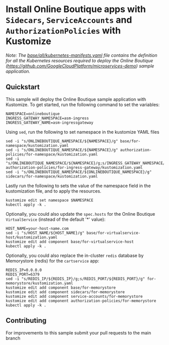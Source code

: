 # Install Online Boutique apps with `Sidecars`, `ServiceAccounts` and `AuthorizationPolicies` with Kustomize

_Note: The [base/all/kubernetes-manifests.yaml](base/all/kubernetes-manifests.yaml) file contains the definition for all the Kubernetes resources required to deploy the Online Boutique (https://github.com/GoogleCloudPlatform/microservices-demo) sample application._

## Quickstart

This sample will deploy the Online Boutique sample application with Kustomize. 
To get started, run the following command to set the variables:

```
NAMESPACE=onlineboutique
INGRESS_GATEWAY_NAMESPACE=asm-ingress
INGRESS_GATEWAY_NAME=asm-ingressgateway
```
Using `sed`, run the following to set namespace in the kustomize YAML files
```
sed -i "s/ONLINEBOUTIQUE_NAMESPACE/${NAMESPACE}/g" base/for-namespace/kustomization.yaml
sed -i "s/ONLINEBOUTIQUE_NAMESPACE/${NAMESPACE}/g" authorization-policies/for-namespace/kustomization.yaml
sed -i "s/ONLINEBOUTIQUE_NAMESPACE/${NAMESPACE}/g;s/INGRESS_GATEWAY_NAMESPACE/${INGRESS_GATEWAY_NAMESPACE}/g;s/INGRESS_GATEWAY_NAME/${INGRESS_GATEWAY_NAME}/g" authorization-policies/for-ingress-gateway/kustomization.yaml
sed -i "s/ONLINEBOUTIQUE_NAMESPACE/${ONLINEBOUTIQUE_NAMESPACE}/g" sidecars/for-namespace/kustomization.yaml
```
Lastly run the following to sets the value of the namespace field in the kustomization file, and to apply the resources.
```
kustomize edit set namespace $NAMESPACE
kubectl apply -k .
```

Optionally, you could also update the `spec.hosts` for the Online Boutique `VirtualService` (instead of the default '*' value):
```
HOST_NAME=your-host-name.com
sed -i "s/HOST_NAME/${HOST_NAME}/g" base/for-virtualservice-host/kustomization.yaml
kustomize edit add component base/for-virtualservice-host
kubectl apply -k .
```

Optionally, you could also replace the in-cluster `redis` database by Memorystore (redis) for the `cartservice` app:
```
REDIS_IP=0.0.0.0
REDIS_PORT=6379
sed -i "s/REDIS_IP/${REDIS_IP}/g;s/REDIS_PORT/${REDIS_PORT}/g" for-memorystore/kustomization.yaml
kustomize edit add component base/for-memorystore
kustomize edit add component sidecars/for-memorystore
kustomize edit add component service-accounts/for-memorystore
kustomize edit add component authorization-policies/for-memorystore
kubectl apply -k .
```

## Contributing 
For improvements to this sample submit your pull requests to the main branch
